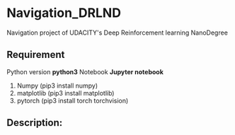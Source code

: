 # Navigation_DRLND
  Navigation project of UDACITY's Deep Reinforcement learning NanoDegree

## Requirement
Python version **python3**
Notebook **Jupyter notebook**  
1. Numpy (pip3 install numpy)
2. matplotlib (pip3 install matplotlib)
3. pytorch (pip3 install torch torchvision)

## Description:

